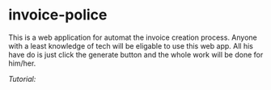 # invoice-police
This is a web application for automat the invoice creation process. Anyone with a least knowledge of tech will be eligable to use this web app. All his have do is just click the generate button and the whole work will be done for him/her.

*Tutorial:*
